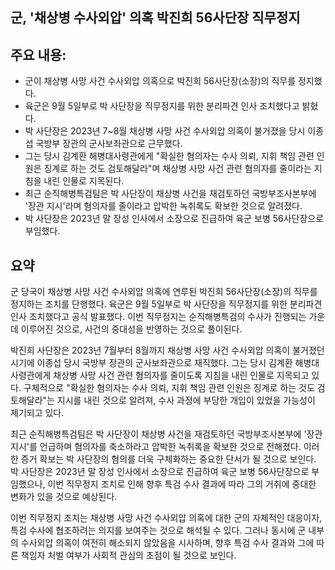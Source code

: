 ## 군, '채상병 수사외압' 의혹 박진희 56사단장 직무정지

## 주요 내용:
*   군이 채상병 사망 사건 수사외압 의혹으로 박진희 56사단장(소장)의 직무를 정지했다.
*   육군은 9월 5일부로 박 사단장을 직무정지를 위한 분리파견 인사 조치했다고 밝혔다.
*   박 사단장은 2023년 7~8월 채상병 사망 사건 수사외압 의혹이 불거졌을 당시 이종섭 국방부 장관의 군사보좌관으로 근무했다.
*   그는 당시 김계환 해병대사령관에게 "확실한 혐의자는 수사 의뢰, 지휘 책임 관련 인원은 징계로 하는 것도 검토해달라"며 채상병 사망 사건 관련 혐의자를 줄이라는 지침을 내린 인물로 지목된다.
*   최근 순직해병특검팀은 박 사단장이 채상병 사건을 재검토하던 국방부조사본부에 '장관 지시'라며 혐의자를 줄이라고 압박한 녹취록도 확보한 것으로 알려졌다.
*   박 사단장은 2023년 말 장성 인사에서 소장으로 진급하여 육군 보병 56사단장으로 부임했다.

## 요약

군 당국이 채상병 사망 사건 수사외압 의혹에 연루된 박진희 56사단장(소장)의 직무를 정지하는 조치를 단행했다. 육군은 9월 5일부로 박 사단장을 직무정지를 위한 분리파견 인사 조치했다고 공식 발표했다. 이번 직무정지는 순직해병특검의 수사가 진행되는 가운데 이루어진 것으로, 사건의 중대성을 반영하는 것으로 풀이된다.

박진희 사단장은 2023년 7월부터 8월까지 채상병 사망 사건 수사외압 의혹이 불거졌던 시기에 이종섭 당시 국방부 장관의 군사보좌관으로 재직했다. 그는 당시 김계환 해병대사령관에게 채상병 사망 사건 관련 혐의자를 줄이도록 지침을 내린 인물로 지목되고 있다. 구체적으로 "확실한 혐의자는 수사 의뢰, 지휘 책임 관련 인원은 징계로 하는 것도 검토해달라"는 지시를 내린 것으로 알려져, 수사 과정에 부당한 개입이 있었을 가능성이 제기되고 있다.

최근 순직해병특검팀은 박 사단장이 채상병 사건을 재검토하던 국방부조사본부에 '장관 지시'를 언급하며 혐의자를 축소하라고 압박한 녹취록을 확보한 것으로 전해졌다. 이러한 증거 확보는 박 사단장의 혐의를 더욱 구체화하는 중요한 단서가 될 것으로 보인다. 박 사단장은 2023년 말 장성 인사에서 소장으로 진급하여 육군 보병 56사단장으로 부임했으나, 이번 직무정지 조치로 인해 향후 특검 수사 결과에 따라 그의 거취에 중대한 변화가 있을 것으로 예상된다.

이번 직무정지 조치는 채상병 사망 사건 수사외압 의혹에 대한 군의 자체적인 대응이자, 특검 수사에 협조하려는 의지를 보여주는 것으로 해석될 수 있다. 그러나 동시에 군 내부의 수사외압 의혹이 여전히 해소되지 않았음을 시사하며, 향후 특검 수사 결과와 그에 따른 책임자 처벌 여부가 사회적 관심의 초점이 될 것으로 보인다.